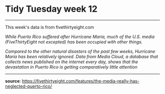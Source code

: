 # Tidy Tuesday week 12

---

This week's data is from fivethirtyeight.com


_While Puerto Rico suffered after Hurricane Maria, much of the U.S. media (FiveThirtyEight not excepted) has been occupied with other things._

_Compared to the other natural disasters of the past few weeks, Hurricane Maria has been relatively ignored. Data from Media Cloud, a database that collects news published on the internet every day, shows that the devastation in Puerto Rico is getting comparatively little attention_

---

__source__: https://fivethirtyeight.com/features/the-media-really-has-neglected-puerto-rico/
